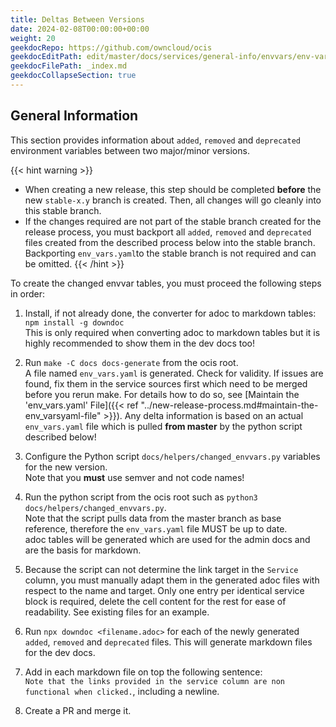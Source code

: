 ```yaml
---
title: Deltas Between Versions
date: 2024-02-08T00:00:00+00:00
weight: 20
geekdocRepo: https://github.com/owncloud/ocis
geekdocEditPath: edit/master/docs/services/general-info/envvars/env-var-deltas
geekdocFilePath: _index.md
geekdocCollapseSection: true
---
```


## General Information

This section provides information about `added`, `removed` and `deprecated` environment variables between two major/minor versions.

{{< hint warning >}}
* When creating a new release, this step should be completed **before** the new `stable-x.y` branch is created. Then, all changes will go cleanly into this stable branch.
* If the changes required are not part of the stable branch created for the release process, you must backport all `added`, `removed` and `deprecated` files created from the described process below into the stable branch. Backporting `env_vars.yaml`to the stable branch is not required and can be omitted.
{{< /hint >}}

To create the changed envvar tables, you must proceed the following steps in order:

1. Install, if not already done, the converter for adoc to markdown tables: `npm install -g downdoc`\
This is only required when converting adoc to markdown tables but it is highly recommended to show them in the dev docs too!

1. Run `make -C docs docs-generate` from the ocis root.\
A file named `env_vars.yaml` is generated. Check for validity. If issues are found, fix them in the service sources first which need to be merged before you rerun make. For details how to do so, see [Maintain the 'env_vars.yaml' File]({{< ref "../new-release-process.md#maintain-the-env_varsyaml-file" >}}). Any delta information is based on an actual `env_vars.yaml` file which is pulled **from master** by the python script described below!

1. Configure the Python script `docs/helpers/changed_envvars.py` variables for the new version.\
Note that you **must** use semver and not code names!

1. Run the python script from the ocis root such as `python3 docs/helpers/changed_envvars.py`.\
Note that the script pulls data from the master branch as base reference, therefore the `env_vars.yaml` file MUST be up to date.\
adoc tables will be generated which are used for the admin docs and are the basis for markdown.

1. Because the script can not determine the link target in the `Service` column, you must manually adapt them in the generated adoc files with respect to the name and target. Only one entry per identical service block is required, delete the cell content for the rest for ease of readability. See existing files for an example.

1. Run `npx downdoc <filename.adoc>` for each of the newly generated `added`, `removed` and `deprecated` files. This will generate markdown files for the dev docs.

1. Add in each markdown file on top the following sentence:\
`Note that the links provided in the service column are non functional when clicked.`, including a newline.

1. Create a PR and merge it.
